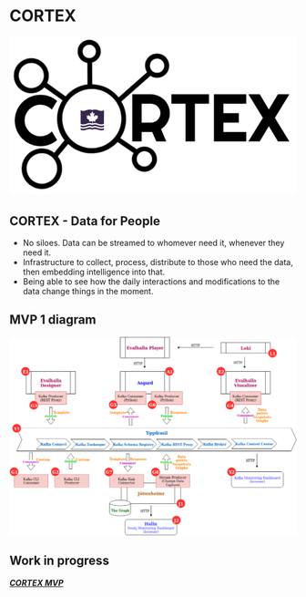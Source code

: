 # CORTEX

![Cortex logo](doc_images/cortex-aengine_720.png)

## CORTEX - Data for People
- No siloes. Data can be streamed to whomever need it, whenever they need it.
- Infrastructure to collect, process, distribute to those who need the data, then embedding intelligence into that.
- Being able to see how the daily interactions and modifications to the data change things in the moment.

## MVP 1 diagram

![MVP 1 logo](doc_images/MVP-S1.png)

## Work in progress

[***CORTEX MVP***](cortex_mvp.html)
